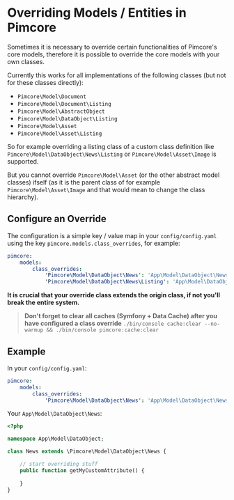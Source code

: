 # Overriding Models / Entities in Pimcore
 
Sometimes it is necessary to override certain functionalities of Pimcore's core models, therefore it is possible to 
override the core models with your own classes. 

Currently this works for all implementations of the following classes (but not for these classes directly): 
- `Pimcore\Model\Document`
- `Pimcore\Model\Document\Listing`
- `Pimcore\Model\AbstractObject`
- `Pimcore\Model\DataObject\Listing`
- `Pimcore\Model\Asset`
- `Pimcore\Model\Asset\Listing` 

So for example overriding a listing class of a custom class definition like `Pimcore\Model\DataObject\News\Listing` or 
`Pimcore\Model\Asset\Image` is supported. 

But you cannot override `Pimcore\Model\Asset` (or the other abstract model classes) ifself (as it is the parent class of for example `Pimcore\Model\Asset\Image` and that would mean to change the class hierarchy). 

## Configure an Override 

The configuration is a simple key / value map in your `config/config.yaml` using the key 
`pimcore.models.class_overrides`, for example: 

```yaml
pimcore:
    models:
        class_overrides:
            'Pimcore\Model\DataObject\News': 'App\Model\DataObject\News'
            'Pimcore\Model\DataObject\News\Listing': 'App\Model\DataObject\News\Listing'
```

**It is crucial that your override class extends the origin class, if not you'll break the entire system.**

> **Don't forget to clear all caches (Symfony + Data Cache) after you have configured a class override**
`./bin/console cache:clear --no-warmup && ./bin/console pimcore:cache:clear`

## Example 

In your `config/config.yaml`: 

```yaml
pimcore:
    models:
        class_overrides:
            'Pimcore\Model\DataObject\News': 'App\Model\DataObject\News'
```

Your `App\Model\DataObject\News`: 

```php
<?php 

namespace App\Model\DataObject; 

class News extends \Pimcore\Model\DataObject\News {

    // start overriding stuff 
    public function getMyCustomAttribute() {
        
    }
}
```
